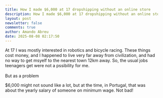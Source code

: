 ```yaml
---
title: How I made $6,000 at 17 dropshipping without an online store
description: How I made $6,000 at 17 dropshipping without an online store
layout: post
newsletter: false
comments: true
author: Amando Abreu
date: 2025-08-08 02:17:50
---
```

A﻿t 17 I was mostly interested in robotics and bicycle racing. These things cost money, and I happened to live very far away from civilization, and had no way to get msyelf to the nearest town 12km away. So, the usual jobs teenagers get were not a pssibility for me.\
\
B﻿ut as a problem 



$﻿6,000 might not sound like a lot, but at the time, in Portugal, that was about the yearly salary of someone on minimum wage. Not bad!